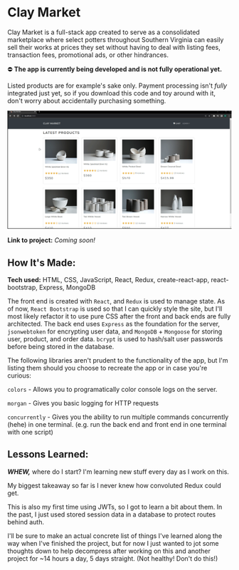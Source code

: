 # Clay Market
Clay Market is a full-stack app created to serve as a consolidated marketplace where select potters throughout Southern Virginia can easily sell their works at prices they set without having to deal with listing fees, transaction fees, promotional ads, or other hindrances.

⛔ **The app is currently being developed and is not fully operational yet.** 

Listed products are for example's sake only. Payment processing isn't *fully* integrated just yet, so if you download this code and toy around with it, don't worry about accidentally purchasing something.

<p align="center">
<img src="demo.gif" alt="Demo of the Clay Market site">
</p>

**Link to project:** *Coming soon!*
## How It's Made:

**Tech used:** HTML, CSS, JavaScript, React, Redux, create-react-app, react-bootstrap, Express, MongoDB


The front end is created with `React`, and `Redux` is used to manage state. As of now, `React Bootstrap` is used so that I can quickly style the site, but I'll most likely refactor it to use pure CSS after the front and back ends are fully architected.
The back end uses `Express` as the foundation for the server, `jsonwebtoken` for encrypting user data, and `MongoDB` + `Mongoose` for storing user, product, and order data.
`bcrypt` is used to hash/salt user passwords before being stored in the database.

The following libraries aren't prudent to the functionality of the app, but I'm listing them should you choose to recreate the app or in case you're curious:

`colors` - Allows you to programatically color console logs on the server.

`morgan` - Gives you basic logging for HTTP requests

`concurrently` - Gives you the ability to run multiple commands concurrently (hehe) in one terminal. (e.g. run the back end and front end in one terminal with one script)

## Lessons Learned:
***WHEW,*** where do I start? I'm learning new stuff every day as I work on this. 

My biggest takeaway so far is I never knew how convoluted Redux could get. 

This is also my first time using JWTs, so I got to learn a bit about them. In the past, I just used stored session data in a database to protect routes behind auth.
 
I'll be sure to make an actual concrete list of things I've learned along the way when I've finished the project, but for now I just wanted to jot some thoughts down to help decompress after working on this and another project for ~14 hours a day, 5 days straight. (Not healthy! Don't do this!)

